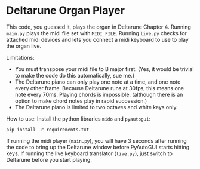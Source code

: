 # Deltarune Organ Player

This code, you guessed it, plays the organ in Deltarune Chapter 4.
Running `main.py` plays the midi file set with `MIDI_FILE`.
Running `live.py` checks for attached midi devices and lets you connect a midi keyboard to use to play the organ live.

Limitations:
- You must transpose your midi file to B major first. (Yes, it would be trivial to make the code do this automatically, sue me.)
- The Deltarune piano can only play one note at a time, and one note every other frame. Because Deltarune runs at 30fps, this means one note every 70ms. Playing chords is impossible. (although there is an option to make chord notes play in rapid succession.)
- The Deltarune piano is limited to two octaves and white keys only.

How to use:
Install the python libraries `mido` and `pyautogui`:
```
pip install -r requirements.txt
```
If running the midi player (`main.py`), you will have 3 seconds after running the code to bring up the Deltarune window before PyAutoGUI starts hitting keys.
If running the live keyboard translator (`live.py`), just switch to Deltarune before you start playing.
